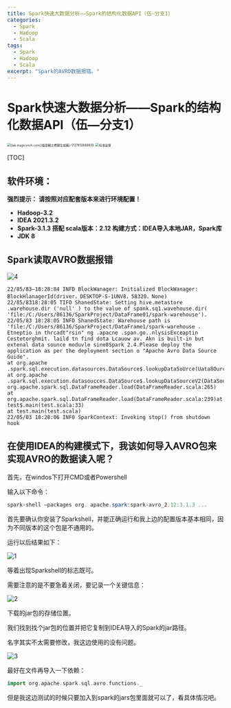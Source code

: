 ```yaml
---
title: Spark快速大数据分析——Spark的结构化数据API（伍—分支1）
categories:
  - Spark
  - Hadoop
  - Scala
tags:
  - Spark
  - Hadoop
  - Scala
excerpt: "Spark的AVRO数据报错。"
---
```


# Spark快速大数据分析——Spark的结构化数据API（伍—分支1）

<img src="https://s2.loli.net/2024/09/29/ZRGWD1Vcf9L7T8a.jpg" alt="[lab.magiconch.com][福音戰士標題生成器]-1727612689935" style="zoom:50%;" />

<img src="https://s2.loli.net/2023/09/18/zXu5EpoCmKH8FiJ.jpg" alt="标准监督" style="zoom: 50%;" />

<!-- toc -->

[TOC]



## 软件环境：

**强烈提示：
请按照对应配套版本来进行环境配置！**

- **Hadoop-3.2**
- **IDEA 2021.3.2**
- **Spark-3.1.3 搭配  scala版本：2.12  构建方式：IDEA导入本地JAR，Spark库**
- **JDK 8**



## Spark读取AVRO数据报错

![4](https://s2.loli.net/2024/09/29/ULCFPWeB1vMRVwq.png)

```shell
22/85/83—18:28:84 INFD BlockWanager: Initialized BlockWanager: BlockHlanagerId(driver，DESKTOP-S-1UNV8，58320，None)
22/85/8318:28:05 TIFO ShanedState: Setting hive.metastore .warehouse.dir ('null' ) to the value of spank.sq1.wavehouse.dir( 'file:/C:/Users/86136/SparkProject/DataFrame01/spark-warehouse').
22/05/83 18:28:05 INFD ShanedState: Warehouse path is 'file:/C:/Users/86136/SparkProject/DataFrame1/spark-warehouse .
Etneptio in thrcadt"rsin" ng .apacne .span.go..nlysisExceaptin Cestetorghmit. laild tn find dota Lcauow av. Akn is built-in but extenal data sounce moduvle sine8Spark 2.4.Please deploy the application as per the deployment section o "Apache Avro Data Source Guide".
at org.apache .spark.sql.execution.datasources.DataSource$.lookupDataSoUrce(Uata8Ource.scala.6797)
at org.apache .spark.sql.execution.datasoucces.DataSource$.lookupDataSourceV2(DataSounce.scala:746)at org.apache.spark.sql.DataFrameReader.load(DataFrameReader.scala:265)
at org.apache.spark.sql.DataFrameReader.load(DataFrameReader.scala:239)at test$.main(test.scala:33)
at test.main(test.scala)
22/05/03 18:28:06 INF0 SparkContext: Invoking stop() from shutdown hook
```



## 在使用IDEA的构建模式下，我该如何导入AVRO包来实现AVRO的数据读入呢？

首先，在windos下打开CMD或者Powershell

输入以下命令：

```powershell
spark-shell —packages org. apache.spark:spark-avro_2.12:3.1.3 ...
```

首先要确认你安装了Sparkshell，并能正确运行和我上边的配置版本基本相同，因为不同版本的这个包是不通用的。

运行以后结果如下：

![1](https://s2.loli.net/2024/09/29/h2AaGMnE4YJL7K9.png)

等着出现Sparkshell的标志既可。

需要注意的是不要急着关闭，要记录一个关键信息：

![2](https://s2.loli.net/2024/09/29/GMSIubYvNBhmV8K.png)

下载的jar包的存储位置。

我们找到找个jar包的位置并把它复制到IDEA导入的Spark的jar路径。

名字其实不太需要修改，我这边使用的没有问题。

![3](https://s2.loli.net/2024/09/29/9Y3yrNpIbZFek7T.png)

最好在文件再导入一下依赖：

```scala
import org.apache.spark.sql.avro.functions._
```

但是我这边测试的时候只要加入到spark的jars包里面就可以了，看具体情况吧。



























































